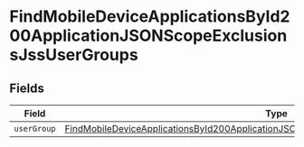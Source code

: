 # FindMobileDeviceApplicationsById200ApplicationJSONScopeExclusionsJssUserGroups


## Fields

| Field                                                                                                                                                                                                         | Type                                                                                                                                                                                                          | Required                                                                                                                                                                                                      | Description                                                                                                                                                                                                   |
| ------------------------------------------------------------------------------------------------------------------------------------------------------------------------------------------------------------- | ------------------------------------------------------------------------------------------------------------------------------------------------------------------------------------------------------------- | ------------------------------------------------------------------------------------------------------------------------------------------------------------------------------------------------------------- | ------------------------------------------------------------------------------------------------------------------------------------------------------------------------------------------------------------- |
| `userGroup`                                                                                                                                                                                                   | [FindMobileDeviceApplicationsById200ApplicationJSONScopeExclusionsJssUserGroupsUserGroup](../../models/operations/findmobiledeviceapplicationsbyid200applicationjsonscopeexclusionsjssusergroupsusergroup.md) | :heavy_minus_sign:                                                                                                                                                                                            | N/A                                                                                                                                                                                                           |